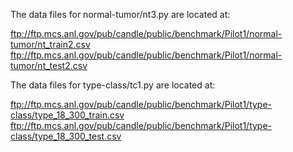 The data files for normal-tumor/nt3.py are located at:

  ftp://ftp.mcs.anl.gov/pub/candle/public/benchmark/Pilot1/normal-tumor/nt_train2.csv
  ftp://ftp.mcs.anl.gov/pub/candle/public/benchmark/Pilot1/normal-tumor/nt_test2.csv

The data files for type-class/tc1.py are located at:

  ftp://ftp.mcs.anl.gov/pub/candle/public/benchmark/Pilot1/type-class/type_18_300_train.csv
  ftp://ftp.mcs.anl.gov/pub/candle/public/benchmark/Pilot1/type-class/type_18_300_test.csv
